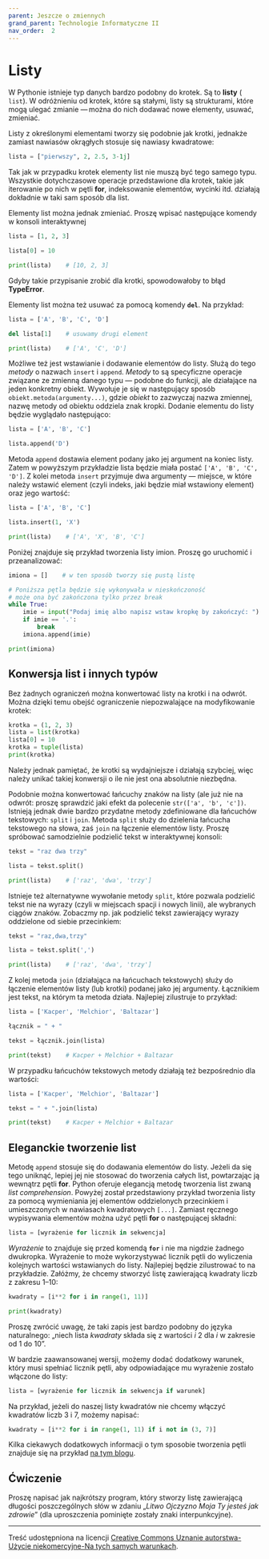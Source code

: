 ```yaml
---
parent: Jeszcze o zmiennych
grand_parent: Technologie Informatyczne II
nav_order:  2
---
```


# Listy

W Pythonie istnieje typ danych bardzo podobny do krotek. Są to **listy** ( `list`). W odróżnieniu od krotek, które są stałymi, listy są strukturami, które mogą ulegać zmianie — można do nich dodawać nowe elementy, usuwać, zmieniać.

Listy z określonymi elementami tworzy się podobnie jak krotki, jednakże zamiast nawiasów okrągłych stosuje się nawiasy kwadratowe:

```python
lista = ["pierwszy", 2, 2.5, 3-1j]
```

Tak jak w przypadku krotek elementy list nie muszą być tego samego typu. Wszystkie dotychczasowe operacje przedstawione dla krotek, takie jak iterowanie po nich w pętli **for**, indeksowanie elementów, wycinki itd. działają dokładnie w taki sam sposób dla list.

Elementy list można jednak zmieniać. Proszę wpisać następujące komendy w konsoli interaktywnej

```python
lista = [1, 2, 3]

lista[0] = 10

print(lista)    # [10, 2, 3]
```

Gdyby takie przypisanie zrobić dla krotki, spowodowałoby to błąd **TypeError**.

Elementy list można też usuwać za pomocą komendy **`del`**. Na przykład:

```python
lista = ['A', 'B', 'C', 'D']

del lista[1]    # usuwamy drugi element

print(lista)    # ['A', 'C', 'D']
```

Możliwe też jest wstawianie i dodawanie elementów do listy. Służą do tego _metody_ o nazwach `insert` i `append`. _Metody_ to są specyficzne operacje związane ze zmienną danego typu — podobne do funkcji, ale działające na jeden konkretny obiekt. Wywołuje je się w następujący sposób `obiekt.metoda(argumenty...)`, gdzie _obiekt_ to zazwyczaj nazwa zmiennej, nazwę metody od obiektu oddziela znak kropki. Dodanie elementu do listy będzie wyglądało następująco:

```python
lista = ['A', 'B', 'C']

lista.append('D')
```

Metoda `append` dostawia element podany jako jej argument na koniec listy. Zatem w powyższym przykładzie lista będzie miała postać `['A', 'B', 'C', 'D']`. Z kolei metoda `insert` przyjmuje dwa argumenty — miejsce, w które należy wstawić element (czyli indeks, jaki będzie miał wstawiony element) oraz jego wartość:

```python
lista = ['A', 'B', 'C']

lista.insert(1, 'X')

print(lista)    # ['A', 'X', 'B', 'C']
```

Poniżej znajduje się przykład tworzenia listy imion. Proszę go uruchomić i przeanalizować:

```python
imiona = []    # w ten sposób tworzy się pustą listę

# Poniższa pętla będzie się wykonywała w nieskończoność
# może ona być zakończona tylko przez break
while True:
    imie = input("Podaj imię albo napisz wstaw kropkę by zakończyć: ")
    if imie == '.':
        break
    imiona.append(imie)

print(imiona)
```

## Konwersja list i innych typów

Bez żadnych ograniczeń można konwertować listy na krotki i na odwrót. Można dzięki temu obejść ograniczenie niepozwalające na modyfikowanie krotek:

```python
krotka = (1, 2, 3)
lista = list(krotka)
lista[0] = 10
krotka = tuple(lista)
print(krotka)
```

Należy jednak pamiętać, że krotki są wydajniejsze i działają szybciej, więc należy unikać takiej konwersji o ile nie jest ona absolutnie niezbędna.

Podobnie można konwertować łańcuchy znaków na listy (ale już nie na odwrót: proszę sprawdzić jaki efekt da polecenie `str(['a', 'b', 'c'])`. Istnieją jednak dwie bardzo przydatne metody zdefiniowane dla łańcuchów tekstowych: `split` i `join`. Metoda `split` służy do dzielenia łańcucha tekstowego na słowa, zaś `join` na łączenie elementów listy. Proszę spróbować samodzielnie podzielić tekst w interaktywnej konsoli:

```python
tekst = "raz dwa trzy"

lista = tekst.split()

print(lista)    # ['raz', 'dwa', 'trzy']
```

Istnieje też alternatywne wywołanie metody `split`, które pozwala podzielić tekst nie na wyrazy (czyli w miejscach spacji i nowych linii), ale wybranych ciągów znaków. Zobaczmy np. jak podzielić tekst zawierający wyrazy oddzielone od siebie przecinkiem:

```python
tekst = "raz,dwa,trzy"

lista = tekst.split(',')

print(lista)    # ['raz', 'dwa', 'trzy']
```

Z kolej metoda `join` (działająca na łańcuchach tekstowych) służy do łączenie elementów listy (lub krotki) podanej jako jej argumenty. Łącznikiem jest tekst, na którym ta metoda działa. Najlepiej zilustruje to przykład:

```python
lista = ['Kacper', 'Melchior', 'Baltazar']

łącznik = " + "

tekst = łącznik.join(lista)

print(tekst)    # Kacper + Melchior + Baltazar
```

W przypadku łańcuchów tekstowych metody działają też bezpośrednio dla wartości:

```python
lista = ['Kacper', 'Melchior', 'Baltazar']

tekst = " + ".join(lista)

print(tekst)    # Kacper + Melchior + Baltazar
```

## Eleganckie tworzenie list

Metodę `append` stosuje się do dodawania elementów do listy. Jeżeli da się tego uniknąć, lepiej jej nie stosować do tworzenia całych list, powtarzając ją wewnątrz pętli **for**. Python oferuje elegancją metodę tworzenia list zwaną _list comprehension_. Powyżej został przedstawiony przykład tworzenia listy za pomocą wymieniania jej elementów oddzielonych przecinkiem i umieszczonych w nawiasach kwadratowych `[...]`. Zamiast ręcznego wypisywania elementów można użyć pętli **for** o następującej składni:

```python
lista = [wyrażenie for licznik in sekwencja]
```

_Wyrażenie_ to znajduje się przed komendą **`for`** i nie ma nigdzie żadnego dwukropka. Wyrażenie to może wykorzystywać licznik pętli do wyliczenia kolejnych wartości wstawianych do listy. Najlepiej będzie zilustrować to na przykładzie. Załóżmy, że chcemy stworzyć listę zawierającą kwadraty liczb z zakresu 1–10:

```python
kwadraty = [i**2 for i in range(1, 11)]

print(kwadraty)
```

Proszę zwrócić uwagę, że taki zapis jest bardzo podobny do języka naturalnego: „niech lista _kwadraty_ składa się z wartości _i_ 2 dla _i_ w zakresie od 1 do 10”.

W bardzie zaawansowanej wersji, możemy dodać dodatkowy warunek, który musi spełniać licznik pętli, aby odpowiadające mu wyrażenie zostało włączone do listy:

```python
lista = [wyrażenie for licznik in sekwencja if warunek]
```

Na przykład, jeżeli do naszej listy kwadratów nie chcemy włączyć kwadratów liczb 3 i 7, możemy napisać:

```python
kwadraty = [i**2 for i in range(1, 11) if i not in (3, 7)]
```

Kilka ciekawych dodatkowych informacji o tym sposobie tworzenia pętli znajduje się na przykład [na tym blogu](https://programeria.pl/2018/08/29/list-comprehensions/).

## Ćwiczenie

Proszę napisać jak najkrótszy program, który stworzy listę zawierającą długości poszczególnych słów w zdaniu „_Litwo Ojczyzno Moja Ty jesteś jak zdrowie_” (dla uproszczenia pominięte zostały znaki interpunkcyjne).


---

Treść udostępniona na licencji [Creative Commons Uznanie autorstwa-Użycie niekomercyjne-Na tych samych warunkach](https://creativecommons.org/licenses/by-nc-sa/4.0/deed.pl).
